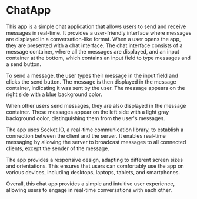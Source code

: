 # ChatApp
 This app is a simple chat application that allows users to send and receive messages in real-time. It provides a user-friendly interface where messages are displayed in a conversation-like format.
When a user opens the app, they are presented with a chat interface. The chat interface consists of a message container, where all the messages are displayed, and an input container at the bottom, which contains an input field to type messages and a send button.

To send a message, the user types their message in the input field and clicks the send button. The message is then displayed in the message container, indicating it was sent by the user. The message appears on the right side with a blue background color.

When other users send messages, they are also displayed in the message container. These messages appear on the left side with a light gray background color, distinguishing them from the user's messages.

The app uses Socket.IO, a real-time communication library, to establish a connection between the client and the server. It enables real-time messaging by allowing the server to broadcast messages to all connected clients, except the sender of the message.

The app provides a responsive design, adapting to different screen sizes and orientations. This ensures that users can comfortably use the app on various devices, including desktops, laptops, tablets, and smartphones.

Overall, this chat app provides a simple and intuitive user experience, allowing users to engage in real-time conversations with each other.
